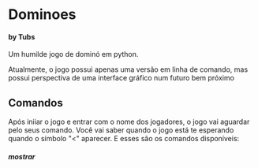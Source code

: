 # Dominoes
#### by Tubs

Um humilde jogo de dominó em python.

Atualmente, o jogo possui apenas uma versão em linha de comando, mas possui perspectiva de uma interface gráfico num futuro bem próximo

## Comandos

Após iniiar o jogo e entrar com o nome dos jogadores, o jogo vai aguardar pelo seus comando. Você vai saber quando o jogo está te esperando quando o símbolo "<" aparecer. E esses são os comandos disponíveis:

##### mostrar

